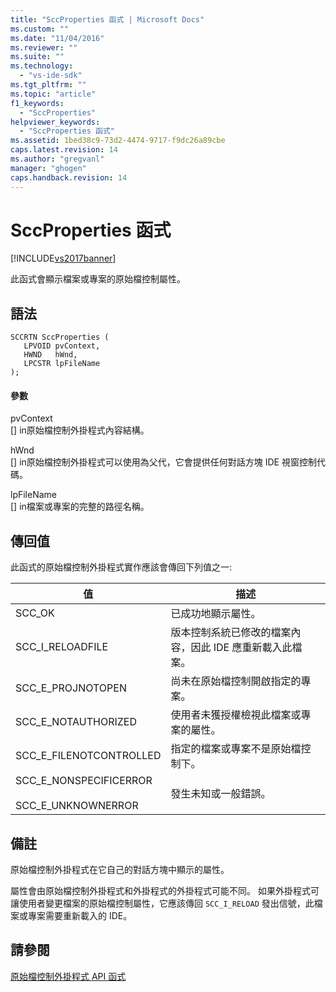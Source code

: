 ```yaml
---
title: "SccProperties 函式 | Microsoft Docs"
ms.custom: ""
ms.date: "11/04/2016"
ms.reviewer: ""
ms.suite: ""
ms.technology: 
  - "vs-ide-sdk"
ms.tgt_pltfrm: ""
ms.topic: "article"
f1_keywords: 
  - "SccProperties"
helpviewer_keywords: 
  - "SccProperties 函式"
ms.assetid: 1bed38c9-73d2-4474-9717-f9dc26a89cbe
caps.latest.revision: 14
ms.author: "gregvanl"
manager: "ghogen"
caps.handback.revision: 14
---
```

# SccProperties 函式
[!INCLUDE[vs2017banner](../code-quality/includes/vs2017banner.md)]

此函式會顯示檔案或專案的原始檔控制屬性。  
  
## 語法  
  
```cpp#  
SCCRTN SccProperties (  
   LPVOID pvContext,  
   HWND   hWnd,  
   LPCSTR lpFileName  
);  
```  
  
#### 參數  
 pvContext  
 \[\] in原始檔控制外掛程式內容結構。  
  
 hWnd  
 \[\] in原始檔控制外掛程式可以使用為父代，它會提供任何對話方塊 IDE 視窗控制代碼。  
  
 lpFileName  
 \[\] in檔案或專案的完整的路徑名稱。  
  
## 傳回值  
 此函式的原始檔控制外掛程式實作應該會傳回下列值之一:  
  
|值|描述|  
|-------|--------|  
|SCC\_OK|已成功地顯示屬性。|  
|SCC\_I\_RELOADFILE|版本控制系統已修改的檔案內容，因此 IDE 應重新載入此檔案。|  
|SCC\_E\_PROJNOTOPEN|尚未在原始檔控制開啟指定的專案。|  
|SCC\_E\_NOTAUTHORIZED|使用者未獲授權檢視此檔案或專案的屬性。|  
|SCC\_E\_FILENOTCONTROLLED|指定的檔案或專案不是原始檔控制下。|  
|SCC\_E\_NONSPECIFICERROR<br /><br /> SCC\_E\_UNKNOWNERROR|發生未知或一般錯誤。|  
  
## 備註  
 原始檔控制外掛程式在它自己的對話方塊中顯示的屬性。  
  
 屬性會由原始檔控制外掛程式和外掛程式的外掛程式可能不同。 如果外掛程式可讓使用者變更檔案的原始檔控制屬性，它應該傳回 `SCC_I_RELOAD` 發出信號，此檔案或專案需要重新載入的 IDE。  
  
## 請參閱  
 [原始檔控制外掛程式 API 函式](../extensibility/source-control-plug-in-api-functions.md)